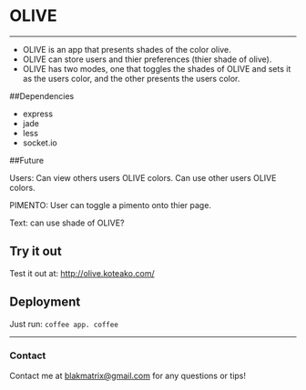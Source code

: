 
# OLIVE
***

- OLIVE is an app that presents shades of the color olive.
- OLIVE can store users and thier preferences (thier shade of olive).
- OLIVE has two modes, one that toggles the shades of OLIVE and sets it as the users color, and the other presents the users color.

##Dependencies

- express
- jade
- less
- socket.io

##Future

Users:
Can view others users OLIVE colors.
Can use other users OLIVE colors.


PIMENTO:
User can toggle a pimento onto thier page.


Text:
can use shade of OLIVE?

## Try it out
Test it out at: http://olive.koteako.com/


## Deployment
Just run: `coffee app. coffee`


***
### Contact
Contact me at blakmatrix@gmail.com for any questions or tips!